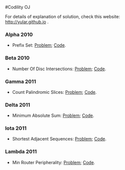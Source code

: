 #Codility OJ

For details of explanation of solution, check this website: http://yular.github.io .

### Alpha 2010
* Prefix Set: [Problem](https://codility.com/programmers/task/prefix_set/);   [Code](https://github.com/yular/CC--InterviewProblem/blob/master/Codility/prefix_set.cpp).

### Beta 2010
* Number Of Disc Intersections: [Problem](https://codility.com/programmers/task/number_of_disc_intersections/);    [Code](https://github.com/yular/CC--InterviewProblem/blob/master/Codility/number_of_disc_intersections.cpp).

### Gamma 2011
* Count Palindromic Slices: [Problem](https://codility.com/programmers/task/count_palindromic_slices/);    [Code](https://github.com/yular/CC--InterviewProblem/blob/master/Codility/count_palindromic_slices.cpp).

### Delta 2011
* Minimum Absolute Sum: [Problem](https://codility.com/programmers/task/min_abs_sum/);   [Code](https://github.com/yular/CC--InterviewProblem/blob/master/Codility/min_abs_sum.cpp).

### Iota 2011
* Shortest Adjacent Sequences: [Problem](https://codility.com/programmers/task/shortest_adj_seq/);   [Code](https://github.com/yular/CC--InterviewProblem/blob/master/Codility/shortest_adj_seq.cpp).

### Lambda 2011
* Min Router Peripherality: [Problem](https://codility.com/programmers/task/min_router_peripherality/);    [Code](https://github.com/yular/CC--InterviewProblem/blob/master/Codility/min_router_peripherality.cpp).

